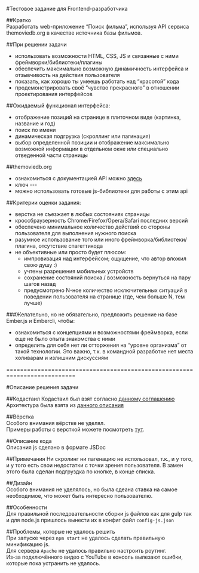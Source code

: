 #Тестовое задание для Frontend-разработчика  
  
##Кратко  
Разработать web-приложение “Поиск фильма”, используя API сервиса themoviedb.org в качестве
источника базы фильмов.  

##При решении задачи
- использовать возможности HTML, CSS, JS и связанные с ними фреймворки/библиотеки/плагины  
- обеспечить максимально возможную динамичность интерфейса и отзывчивость на действия пользователя  
- показать, как хорошо ты умеешь работать над “красотой” кода  
- продемонстрировать своё “чувство прекрасного” в отношении проектирования интерфейсов  
  
##Ожидаемый функционал интерфейса:  
- отображение позиций на странице в плиточном виде (картинка, название и год)  
- поиск по имени  
- динамическая подгрузка (скроллинг или пагинация)  
- выбор определенной позиции и отображение максимально возможной информации в отдельном окне или специально отведенной части страницы    

##themoviedb.org
- ознакомиться с документацией API можно [здесь](http://docs.themoviedb.apiary.io/ "API themoviedb.org")  
- ключ ---  
- можно использовать готовые js-библиотеки для работы с этим api  

##Критерии оценки задания:  
- верстка не съезжает в любых состояниях страницы  
- кроссбраузерность Chrome/Firefox/Opera/Safari последних версий  
- обеспечено минимальное количество действий со стороны пользователя для выполнения нужного поиска  
- разумное использование того или иного фреймворка/библиотеки/плагина, отсутствие спагеттикода  
- не объективные или просто будет плюсом:   
    - импровизация над интерфейсом; ощущение, что автор вложил свою душу :)
    - учтены разрешения мобильных устройств
    - сохранение состояний поиска / возможность вернуться на пару шагов назад
    - предусмотрено N-ное количество исключительных ситуаций в поведении пользователя на странице (где, чем больше N, тем лучше)
    
###Желательно, но не обязательно, предложить решение на базе Ember.js и Embercli, чтобы:  
- ознакомиться с концепциями и возможностями фреймворка, если еще не было опыта знакомства с ними  
- определить для себя нет ли отторжения на “уровне организма” от такой технологии. Это важно, т.к. в командной разработке нет места холиварам и излишним дискуссиям  
  
==========================================================================  
  
#Описание решения задачи  
  
##Кодастаил
Кодастаил был взят согласно [данному соглашению](https://github.com/johnpapa/angular-styleguide/blob/master/i18n/ru-RU.md "johnpapa Руководство по стилям для AngularJS")  
Архитектура была взята из [данного описания](http://www.johnpapa.net/angular-app-structuring-guidelines/ "Angular App Structuring Guidelines")  

##Вёрстка  
Особого внимания вёрстке не уделял.  
Примеры работы с версткой можете посмотреть [тут](https://github.com/volkovpv/1bit.zz "Вёрстка по потерну smacss"). 

##Описание кода  
Описания js сделано в формате JSDoc  

##Примечания
Ни скролинг ни пагенацию не использовал, т.к., и у того, и у того есть свои недостатки с точки зрения пользователя. В замен этого была сделан подгруздка по кнопке, в конце списка.
  
##Дизайн  
Особого внимания не уделялось, но была сдеана ставка на самое необходимое, что может быть интересно пользователю.
  
##Особенности  
Для правильной последовательности сборки js файлов как для gulp так и для node.js пришлось вынести их в конфиг файл `config-js.json`    
  
##Проблемы, которые не удалось решить    
При запуске через `npm start` не удалось сделать правильную минификацию js.  
Для сервера `Apache`  не удалось правильно настроить роутинг.  
Из-за подключённого видео с YouTube в консоль вылезают ошибки, которые пока устранить не удалось.